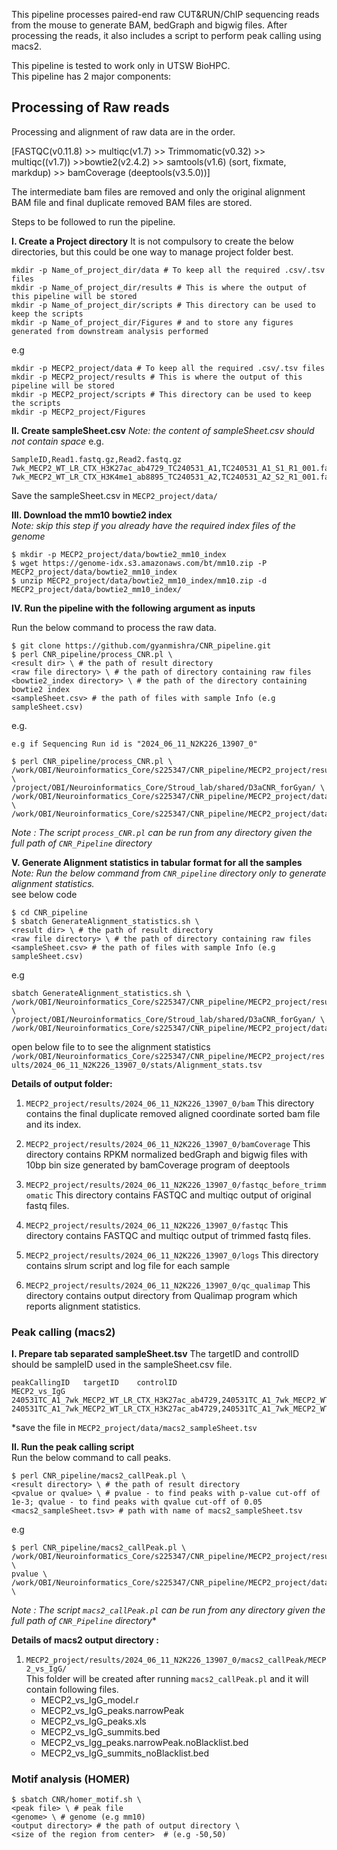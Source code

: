 This pipeline processes paired-end raw CUT&RUN/ChIP sequencing reads from the mouse to generate BAM, bedGraph and bigwig files. After processing the reads, it also includes a script to perform peak calling using macs2.

This pipeline is tested to work only in UTSW BioHPC.
\
This pipeline has 2 major components: 

## Processing of Raw reads

Processing and alignment of raw data are in the order.
 
[FASTQC(v0.11.8) >> multiqc(v1.7) >> Trimmomatic(v0.32) >> multiqc((v1.7)) >>bowtie2(v2.4.2) >> samtools(v1.6) (sort, fixmate, markdup) >> bamCoverage (deeptools(v3.5.0))]


The intermediate bam files are removed and only the original alignment BAM file and final duplicate removed BAM files are stored. 

Steps to be followed to run the pipeline. 

**I. Create a Project directory**
It is not compulsory to create the below directories, but this could be one way to manage project folder best.
```
mkdir -p Name_of_project_dir/data # To keep all the required .csv/.tsv files 
mkdir -p Name_of_project_dir/results # This is where the output of this pipeline will be stored
mkdir -p Name_of_project_dir/scripts # This directory can be used to keep the scripts
mkdir -p Name_of_project_dir/Figures # and to store any figures generated from downstream analysis performed
```
e.g
```
mkdir -p MECP2_project/data # To keep all the required .csv/.tsv files 
mkdir -p MECP2_project/results # This is where the output of this pipeline will be stored
mkdir -p MECP2_project/scripts # This directory can be used to keep the scripts
mkdir -p MECP2_project/Figures

```

**II. Create sampleSheet.csv**
*Note: the content of sampleSheet.csv should not contain space*
e.g.
```
SampleID,Read1.fastq.gz,Read2.fastq.gz
7wk_MECP2_WT_LR_CTX_H3K27ac_ab4729_TC240531_A1,TC240531_A1_S1_R1_001.fastq.gz,TC240531_A1_S1_R2_001.fastq.gz
7wk_MECP2_WT_LR_CTX_H3K4me1_ab8895_TC240531_A2,TC240531_A2_S2_R1_001.fastq.gz,TC240531_A2_S2_R2_001.fastq.gz
```
Save the sampleSheet.csv in `MECP2_project/data/`

**III. Download the mm10 bowtie2 index**\
*Note: skip this step if you already have the required index files of the genome*
```
$ mkdir -p MECP2_project/data/bowtie2_mm10_index
$ wget https://genome-idx.s3.amazonaws.com/bt/mm10.zip -P MECP2_project/data/bowtie2_mm10_index
$ unzip MECP2_project/data/bowtie2_mm10_index/mm10.zip -d MECP2_project/data/bowtie2_mm10_index/
```

**IV. Run the pipeline with the following argument as inputs**

Run the below command to process the raw data. 
```
$ git clone https://github.com/gyanmishra/CNR_pipeline.git
$ perl CNR_pipeline/process_CNR.pl \
<result dir> \ # the path of result directory
<raw file directory> \ # the path of directory containing raw files
<bowtie2_index directory> \ # the path of the directory containing bowtie2 index
<sampleSheet.csv> # the path of files with sample Info (e.g sampleSheet.csv)
```
e.g.

```
e.g if Sequencing Run id is "2024_06_11_N2K226_13907_0"

$ perl CNR_pipeline/process_CNR.pl \
/work/OBI/Neuroinformatics_Core/s225347/CNR_pipeline/MECP2_project/results/2024_06_11_N2K226_13907_0/ \
/project/OBI/Neuroinformatics_Core/Stroud_lab/shared/D3aCNR_forGyan/ \
/work/OBI/Neuroinformatics_Core/s225347/CNR_pipeline/MECP2_project/data/bowtie2_mm10_index/ \
/work/OBI/Neuroinformatics_Core/s225347/CNR_pipeline/MECP2_project/data/sampleSheet.csv 
```

*Note : The script `process_CNR.pl` can be run from any directory given the full path of `CNR_Pipeline` directory*

**V. Generate Alignment statistics in tabular format for all the samples**\
*Note: Run the below command from `CNR_pipeline` directory only to generate alignment statistics.*\
see below code
```
$ cd CNR_pipeline
$ sbatch GenerateAlignment_statistics.sh \
<result dir> \ # the path of result directory
<raw file directory> \ # the path of directory containing raw files
<sampleSheet.csv> # the path of files with sample Info (e.g sampleSheet.csv)
```
e.g
```
sbatch GenerateAlignment_statistics.sh \
/work/OBI/Neuroinformatics_Core/s225347/CNR_pipeline/MECP2_project/results/2024_06_11_N2K226_13907_0/ \
/project/OBI/Neuroinformatics_Core/Stroud_lab/shared/D3aCNR_forGyan/ \
/work/OBI/Neuroinformatics_Core/s225347/CNR_pipeline/MECP2_project/data/sampleSheet.csv 
```
open below file to to see the alignment statistics
`/work/OBI/Neuroinformatics_Core/s225347/CNR_pipeline/MECP2_project/results/2024_06_11_N2K226_13907_0/stats/Alignment_stats.tsv` 

**Details of output folder:**
1. `MECP2_project/results/2024_06_11_N2K226_13907_0/bam`
    This directory contains the final duplicate removed aligned coordinate sorted bam file and its index.

2. `MECP2_project/results/2024_06_11_N2K226_13907_0/bamCoverage`
    This directory contains RPKM normalized bedGraph and bigwig files with 10bp bin size generated by bamCoverage program of deeptools

3. `MECP2_project/results/2024_06_11_N2K226_13907_0/fastqc_before_trimmomatic`
    This directory contains FASTQC and multiqc output of original fastq files.

4. `MECP2_project/results/2024_06_11_N2K226_13907_0/fastqc`
    This directory contains FASTQC and multiqc output of trimmed fastq files.

5. `MECP2_project/results/2024_06_11_N2K226_13907_0/logs`
    This directory contains slrum script and log file for each sample

6. `MECP2_project/results/2024_06_11_N2K226_13907_0/qc_qualimap`
    This directory contains output directory from Qualimap program which reports alignment statistics.

### Peak calling (macs2)

**I. Prepare tab separated sampleSheet.tsv**
The targetID and controlID should be sampleID used in the sampleSheet.csv file.
```
peakCallingID	targetID	controlID
MECP2_vs_IgG	240531TC_A1_7wk_MECP2_WT_LR_CTX_H3K27ac_ab4729,240531TC_A1_7wk_MECP2_WT_LR_CTX_H3K27ac_ab4729	240531TC_A1_7wk_MECP2_WT_LR_CTX_H3K27ac_ab4729,240531TC_A1_7wk_MECP2_WT_LR_CTX_H3K27ac_ab4729
```
*save the file in `MECP2_project/data/macs2_sampleSheet.tsv`

**II. Run the peak calling script**\
Run the below command to call peaks. 
```
$ perl CNR_pipeline/macs2_callPeak.pl \
<result directory> \ # the path of result directory
<pvalue or qvalue> \ # pvalue - to find peaks with p-value cut-off of 1e-3; qvalue - to find peaks with qvalue cut-off of 0.05
<macs2_sampleSheet.tsv> # path with name of macs2_sampleSheet.tsv
```

e.g
```
$ perl CNR_pipeline/macs2_callPeak.pl \
/work/OBI/Neuroinformatics_Core/s225347/CNR_pipeline/MECP2_project/results/2024_06_11_N2K226_13907_0/ \
pvalue \
/work/OBI/Neuroinformatics_Core/s225347/CNR_pipeline/MECP2_project/data/macs2_sampleSheet.tsv \

```
*Note : The script `macs2_callPeak.pl` can be run from any directory given the full path of `CNR_Pipeline` directory** <br >

**Details of macs2 output directory :**

1. `MECP2_project/results/2024_06_11_N2K226_13907_0/macs2_callPeak/MECP2_vs_IgG/` \
    This folder will be created after running `macs2_callPeak.pl` and it will contain following files. 
    - MECP2_vs_IgG_model.r
    - MECP2_vs_IgG_peaks.narrowPeak
    - MECP2_vs_IgG_peaks.xls
    - MECP2_vs_IgG_summits.bed
    - MECP2_vs_Igg_peaks.narrowPeak.noBlacklist.bed
    - MECP2_vs_IgG_summits_noBlacklist.bed


### Motif analysis (HOMER)
```
$ sbatch CNR/homer_motif.sh \
<peak file> \ # peak file 
<genome> \ # genome (e.g mm10)
<output directory> # the path of output directory \
<size of the region from center>  # (e.g -50,50)
```